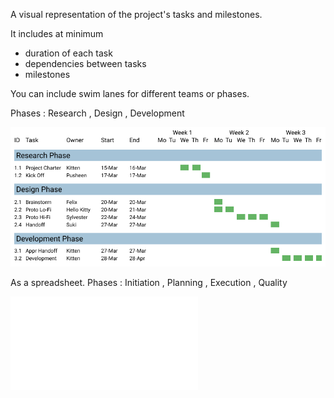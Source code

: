 A visual representation of the project's tasks and milestones.

It includes at minimum

- duration of each task
- dependencies between tasks
- milestones

You can include swim lanes for different teams or phases.

Phases : Research , Design , Development


![gantt](../Images/gantt.png)

As a spreadsheet.
Phases : Initiation , Planning , Execution , Quality

![gantt](../Images/gantt.pdf)

